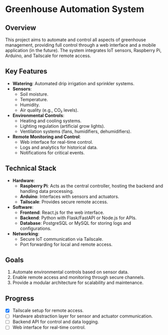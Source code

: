 # Greenhouse Automation System

## Overview
This project aims to automate and control all aspects of greenhouse management, providing full control through a web interface and a mobile application (in the future). The system integrates IoT sensors, Raspberry Pi, Arduino, and Tailscale for remote access.

## Key Features
- **Watering**: Automated drip irrigation and sprinkler systems.
- **Sensors**:
  - Soil moisture.
  - Temperature.
  - Humidity.
  - Air quality (e.g., CO₂ levels).
- **Environmental Controls**:
  - Heating and cooling systems.
  - Lighting regulation (artificial grow lights).
  - Ventilation systems (fans, humidifiers, dehumidifiers).
- **Remote Monitoring and Control**:
  - Web interface for real-time control.
  - Logs and analytics for historical data.
  - Notifications for critical events.

## Technical Stack
- **Hardware**:
  - **Raspberry Pi**: Acts as the central controller, hosting the backend and handling data processing.
  - **Arduino**: Interfaces with sensors and actuators.
  - **Tailscale**: Provides secure remote access.
- **Software**:
  - **Frontend**: React.js for the web interface.
  - **Backend**: Python with Flask/FastAPI or Node.js for APIs.
  - **Database**: PostgreSQL or MySQL for storing logs and configurations.
- **Networking**:
  - Secure IoT communication via Tailscale.
  - Port forwarding for local and remote access.

## Goals
1. Automate environmental controls based on sensor data.
2. Enable remote access and monitoring through secure channels.
3. Provide a modular architecture for scalability and maintenance.

## Progress
- [x] Tailscale setup for remote access.
- [ ] Hardware abstraction layer for sensor and actuator communication.
- [ ] Backend API for control and data logging.
- [ ] Web interface for real-time control.